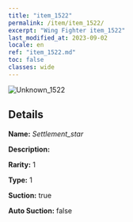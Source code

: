 ```yaml
---
title: "item_1522"
permalink: /item/item_1522/
excerpt: "Wing Fighter item_1522"
last_modified_at: 2023-09-02
locale: en
ref: "item_1522.md"
toc: false
classes: wide
---
```



 ![Unknown_1522](/images/item/Settlement_star_p.png)



## Details

 **Name:** *Settlement_star* 

 **Description:** 

 **Rarity:** 1 

 **Type:** 1 

 **Suction:** true 

 **Auto Suction:** false 


